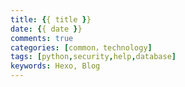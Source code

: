 ```yaml
---
title: {{ title }}
date: {{ date }}
comments: true
categories: [common，technology]
tags: [python,security,help,database]
keywords: Hexo, Blog
---
```


 <!--more--> 

